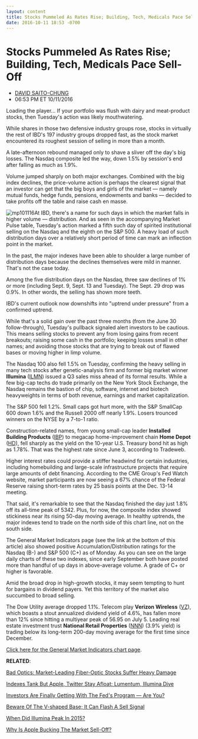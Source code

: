 ```yaml
---
layout: content
title: Stocks Pummeled As Rates Rise; Building, Tech, Medicals Pace Sell-Off
date: 2016-10-11 18:53 -0700
---
```



Stocks Pummeled As Rates Rise; Building, Tech, Medicals Pace Sell-Off
======================================================================




* [DAVID SAITO-CHUNG](https://www.investors.com/author/chungd/ "Posts by DAVID SAITO-CHUNG")
* 06:53 PM ET 10/11/2016




Loading the player...
If your portfolio was flush with dairy and meat-product stocks, then Tuesday's action was likely mouthwatering.


While shares in those two defensive industry groups rose, stocks in virtually the rest of IBD's 197 industry groups dropped fast, as the stock market encountered its roughest session of selling in more than a month.


A late-afternoon rebound managed only to shave a sliver off the day's big losses. The Nasdaq composite led the way, down 1.5% by session's end after falling as much as 1.9%.


Volume jumped sharply on both major exchanges. Combined with the big index declines, the price-volume action is perhaps the clearest signal that an investor can get that the big boys and girls of the market — namely mutual funds, hedge funds, pensions, endowments and banks — decided to take profits off the table and raise cash en masse.


![mp101116](https://www.investors.com/wp-content/uploads/2016/10/MP101116-178x300.png)At IBD, there's a name for such days in which the market falls in higher volume — distribution. And as seen in the accompanying Market Pulse table, Tuesday's action marked a fifth such day of spirited institutional selling on the Nasdaq and the eighth on the S&P 500. A heavy load of such distribution days over a relatively short period of time can mark an inflection point in the market.


In the past, the major indexes have been able to shoulder a large number of distribution days because the declines themselves were mild in manner. That's not the case today.


Among the five distribution days on the Nasdaq, three saw declines of 1% or more (including Sept. 9, Sept. 13 and Tuesday). The Sept. 29 drop was 0.9%. In other words, the selling has shown more teeth.


IBD's current outlook now downshifts into "uptrend under pressure" from a confirmed uptrend.


While that's a solid gain over the past three months (from the June 30 follow-through), Tuesday's pullback signaled alert investors to be cautious. This means selling stocks to prevent any from losing gains from recent breakouts; raising some cash in the portfolio; keeping losses small in other names; and avoiding those stocks that are trying to break out of flawed bases or moving higher in limp volume.


The Nasdaq 100 also fell 1.5% on Tuesday, confirming the heavy selling in many tech stocks after genetic-analysis firm and former big market winner **Illumina** ([ILMN](https://research.investors.com/quote.aspx?symbol=ILMN)) issued a Q3 sales miss ahead of its formal results. While a few big-cap techs do trade primarily on the New York Stock Exchange, the Nasdaq remains the bastion of chip, software, internet and biotech heavyweights in terms of both revenue, earnings and market capitalization.


The S&P 500 fell 1.2%. Small caps got hurt more, with the S&P SmallCap 600 down 1.6% and the Russell 2000 off nearly 1.9%. Losers trounced winners on the NYSE by a 7-to-1 ratio.


Construction-related names, from young small-cap leader **Installed Building Products** ([IBP](https://research.investors.com/quote.aspx?symbol=IBP)) to megacap home-improvement chain **Home Depot** ([HD](https://research.investors.com/quote.aspx?symbol=HD)), fell sharply as the yield on the 10-year U.S. Treasury bond hit as high as 1.78%. That was the highest rate since June 3, according to Tradeweb.


Higher interest rates could provide a stiffer headwind for certain industries, including homebuilding and large-scale infrastructure projects that require large amounts of debt financing. According to the CME Group's Fed Watch website, market participants are now seeing a 67% chance of the Federal Reserve raising short-term rates by 25 basis points at the Dec. 13-14 meeting.


That said, it's remarkable to see that the Nasdaq finished the day just 1.8% off its all-time peak of 5342. Plus, for now, the composite index showed stickiness near its rising 50-day moving average. In healthy uptrends, the major indexes tend to trade on the north side of this chart line, not on the south side.


The General Market Indicators page (see the link at the bottom of this article) also showed positive Accumulation/Distribution ratings for the Nasdaq (B-) and S&P 500 (C+) as of Monday. As you can see on the large daily charts of these two indexes, since early September both have posted more than handful of up days in above-average volume. A grade of C+ or higher is favorable.


Amid the broad drop in high-growth stocks, it may seem tempting to hunt for bargains in dividend payers. Yet this territory of the market also succumbed to broad selling.


The Dow Utility average dropped 1.1%. Telecom play **Verizon Wireless** ([VZ](https://research.investors.com/quote.aspx?symbol=VZ)), which boasts a stout annualized dividend yield of 4.6%, has fallen more than 12% since hitting a multiyear peak of 56.95 on July 5. Leading real estate investment trust **National Retail Properties** ([NNN](https://research.investors.com/quote.aspx?symbol=NNN)) (3.9% yield) is trading below its long-term 200-day moving average for the first time since December.


[Click here for the General Market Indicators chart page](https://www.investors.com/wp-content/uploads/2016/10/IBD1210090058GMI.pdf).


**RELATED**:


[Bad Optics: Market-Leading Fiber-Optic Stocks Suffer Heavy Damage](https://www.investors.com/news/technology/bad-optics-market-leading-fiber-optic-stocks-suffer-heavy-damage/)


[Indexes Tank But Apple, Twitter Stay Afloat; Lumentum, Illumina Dive](https://www.investors.com/videos/indexes-tank-but-apple-twitter-stay-afloat-lumentum-illumina-dive/)


[Investors Are Finally Getting With The Fed's Program — Are You?](https://www.investors.com/news/economy/stocks-falls-as-markets-start-believing-the-fed/)


[Beware Of The V-shaped Base; It Can Flash A Sell Signal](https://www.investors.com/how-to-invest/investors-corner/know-this-key-sell-signal-why-a-v-shaped-base-spells-trouble/)


[When Did Illumina Peak In 2015?](https://www.investors.com/market-trend/stock-market-today/stocks-down-nasdaq-gets-near-50-day-line-medicals-smacked-apple-still-firm/)


[Why Is Apple Bucking The Market Sell-Off?](https://www.investors.com/market-trend/stock-market-today/stocks-up-early-apple-stages-1st-breakout-in-more-than-1-year/)





